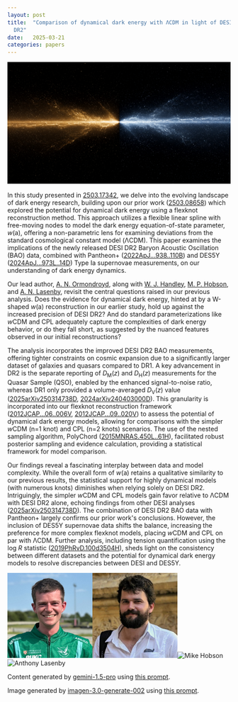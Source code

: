 ```yaml
---
layout: post
title:  "Comparison of dynamical dark energy with ΛCDM in light of DESI
  DR2"
date:   2025-03-21
categories: papers
---
```

![AI generated image](/assets/images/posts/2025-03-21-2503.17342.png)

<!-- BEGINNING OF GENERATED POST -->
In this study presented in [2503.17342](https://arxiv.org/abs/2503.17342), we delve into the evolving landscape of dark energy research, building upon our prior work ([2503.08658](https://arxiv.org/abs/2503.08658)) which explored the potential for dynamical dark energy using a flexknot reconstruction method. This approach utilizes a flexible linear spline with free-moving nodes to model the dark energy equation-of-state parameter, *w*(a), offering a non-parametric lens for examining deviations from the standard cosmological constant model (ΛCDM).  This paper examines the implications of the newly released DESI DR2 Baryon Acoustic Oscillation (BAO) data, combined with Pantheon+ ([2022ApJ...938..110B](https://doi.org/10.3847/1538-4357/ac8e04)) and DES5Y ([2024ApJ...973L..14D](https://doi.org/10.3847/2041-8213/ad6f9f)) Type Ia supernovae measurements, on our understanding of dark energy dynamics.

Our lead author, [A. N. Ormondroyd](https://github.com/AdamOrmondroyd), along with [W. J. Handley](https://willhandley.co.uk), [M. P. Hobson](https://www.phy.cam.ac.uk/directory/hobsonm), and [A. N. Lasenby](https://www.phy.cam.ac.uk/directory/lasenbya), revisit the central questions raised in our previous analysis. Does the evidence for dynamical dark energy, hinted at by a W-shaped *w*(a) reconstruction in our earlier study, hold up against the increased precision of DESI DR2?  And do standard parameterizations like *w*CDM and CPL adequately capture the complexities of dark energy behavior, or do they fall short, as suggested by the nuanced features observed in our initial reconstructions?

The analysis incorporates the improved DESI DR2 BAO measurements, offering tighter constraints on cosmic expansion due to a significantly larger dataset of galaxies and quasars compared to DR1.  A key advancement in DR2 is the separate reporting of *D*<sub>M</sub>(*z*) and *D*<sub>H</sub>(*z*) measurements for the Quasar Sample (QSO), enabled by the enhanced signal-to-noise ratio, whereas DR1 only provided a volume-averaged *D*<sub>V</sub>(*z*) value ([2025arXiv250314738D](https://arxiv.org/abs/2503.14738), [2024arXiv240403000D](https://arxiv.org/abs/2404.03000)). This granularity is incorporated into our flexknot reconstruction framework ([2012JCAP...06..006V](https://doi.org/10.1088/1475-7516/2012/06/006), [2012JCAP...09..020V](https://doi.org/10.1088/1475-7516/2012/09/020))  to assess the potential of dynamical dark energy models, allowing for comparisons with the simpler *w*CDM (n=1 knot) and CPL (n=2 knots) scenarios.  The use of the nested sampling algorithm, PolyChord ([2015MNRAS.450L..61H](https://doi.org/10.1093/mnrasl/slv047)), facilitated robust posterior sampling and evidence calculation, providing a statistical framework for model comparison.

Our findings reveal a fascinating interplay between data and model complexity.  While the overall form of *w*(a) retains a qualitative similarity to our previous results, the statistical support for highly dynamical models (with numerous knots) diminishes when relying solely on DESI DR2.  Intriguingly, the simpler *w*CDM and CPL models gain favor relative to ΛCDM with DESI DR2 alone, echoing findings from other DESI analyses ([2025arXiv250314738D](https://arxiv.org/abs/2503.14738)). The combination of DESI DR2 BAO data with Pantheon+ largely confirms our prior work's conclusions. However, the inclusion of DES5Y supernovae data shifts the balance, increasing the preference for more complex flexknot models, placing *w*CDM and CPL on par with ΛCDM. Further analysis, including tension quantification using the log *R* statistic ([2019PhRvD.100d3504H](https://doi.org/10.1103/PhysRevD.100.043504)), sheds light on the consistency between different datasets and the potential for dynamical dark energy models to resolve discrepancies between DESI and DES5Y.
<!-- END OF GENERATED POST -->

<img src="/assets/group/images/adam_ormondroyd.jpg" alt="Adam Ormondroyd" style="width: auto; height: 20vw;"><img src="/assets/group/images/will_handley.jpg" alt="Will Handley" style="width: auto; height: 20vw;"><img src="https://www.phy.cam.ac.uk/sites/default/files/styles/leading/public/media/profile/hobsonm.jpg?itok=H1iEFAas" alt="Mike Hobson" style="width: auto; height: 20vw;"><img src="https://www.phy.cam.ac.uk/sites/default/files/styles/leading/public/media/profile/lasenbya.jpg?itok=9nNfXc4k" alt="Anthony Lasenby" style="width: auto; height: 20vw;">

Content generated by [gemini-1.5-pro](https://deepmind.google/technologies/gemini/) using [this prompt](/prompts/content/2025-03-21-2503.17342.txt).

Image generated by [imagen-3.0-generate-002](https://deepmind.google/technologies/gemini/) using [this prompt](/prompts/images/2025-03-21-2503.17342.txt).

